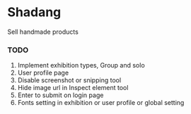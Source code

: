 # Shadang

Sell handmade products

### TODO

1. Implement exhibition types, Group and solo
2. User profile page
3. Disable screenshot or snipping tool
4. Hide image url in Inspect element tool
5. Enter to submit on login page
6. Fonts setting in exhibition or user profile or global setting
